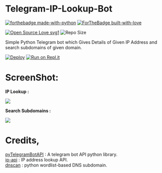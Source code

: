 # Telegram-IP-Lookup-Bot

[![forthebadge made-with-python](http://ForTheBadge.com/images/badges/made-with-python.svg)](https://www.python.org/)
[![ForTheBadge built-with-love](http://ForTheBadge.com/images/badges/built-with-love.svg)](https://github.com/itsAPK/)</br>



[![Open Source Love svg1](https://badges.frapsoft.com/os/v1/open-source.png?v=103)](https://github.com/itsAPK/Telegram-IP-Lookup-Bot)
![Repo Size](https://img.shields.io/github/repo-size/itsAPK/Telegram-IP-Lookup-Bot?style=flat-square)

Simple Python Telegram bot which Gives Details of Given IP Address and search subdomains of given domain.

[![Deploy](https://www.herokucdn.com/deploy/button.svg)](https://heroku.com/deploy) [![Run on Repl.it](https://repl.it/badge/github/itsAPK/Telegram-IP-Lookup-Bot)](https://repl.it/@SantaCruz/Telegram-IP-Lookup-Bot#bot.py)

# ScreenShot:
<b>IP Lookup :</b>

<img src="https://github.com/itsAPK/Telegram-IP-Lookup-Bot/blob/master/Screenshot%20(791).png">

<b>Search Subdomains :</b>

<img src="https://github.com/itsAPK/Telegram-IP-Lookup-Bot/blob/master/Screenshot%20(803).png">

# Credits,

[pyTelegramBotAPI](https://github.com/eternnoir/pyTelegramBotAPI) : A telegram bot API python library.<br/>
[ip-api](http://ip-api.com) : IP address lookup API.<br/>
[dnscan](https://github.com/rbsec/dnscan.git) : python wordlist-based DNS subdomain.
